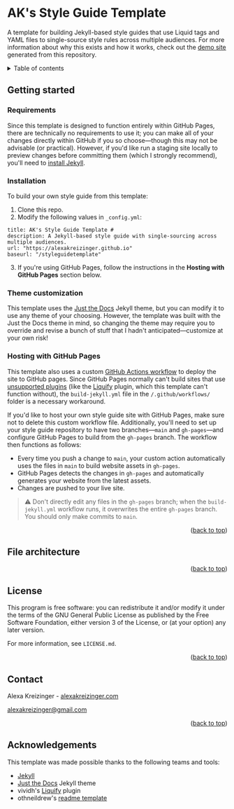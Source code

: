 <a name="readme-top"></a>
# AK's Style Guide Template

A template for building Jekyll-based style guides that use Liquid tags and YAML files to single-source style rules across multiple audiences. For more information about why this exists and how it works, check out the [demo site](https://alexakreizinger.github.io/styleguidetemplate/) generated from this repository. 

<details>
  <summary>Table of contents</summary>
  <ol>
    <li>
      <a href="#about-the-project">About The Project</a>
      <ul>
        <li><a href="#built-with">Built With</a></li>
      </ul>
    </li>
    <li>
      <a href="#getting-started">Getting Started</a>
      <ul>
        <li><a href="#prerequisites">Prerequisites</a></li>
        <li><a href="#installation">Installation</a></li>
      </ul>
    </li>
    <li><a href="#usage">Usage</a></li>
    <li><a href="#roadmap">Roadmap</a></li>
    <li><a href="#contributing">Contributing</a></li>
    <li><a href="#license">License</a></li>
    <li><a href="#contact">Contact</a></li>
    <li><a href="#acknowledgments">Acknowledgments</a></li>
  </ol>
</details>

## Getting started

### Requirements
Since this template is designed to function entirely within GitHub Pages, there are technically no requirements to use it; you can make all of your changes directly within GitHub if you so choose—though this may not be advisable (or practical). However, if you'd like run a staging site locally to preview changes before committing them (which I strongly recommend), you'll need to [install Jekyll](https://jekyllrb.com/docs/installation/).

### Installation 

To build your own style guide from this template:

1. Clone this repo. 
2. Modify the following values in `_config.yml`:
  ```
  title: AK's Style Guide Template # 
  description: A Jekyll-based style guide with single-sourcing across multiple audiences.
  url: "https://alexakreizinger.github.io" 
  baseurl: "/styleguidetemplate"
  ```
3. If you're using GitHub Pages, follow the instructions in the **Hosting with GitHub Pages** section below.


### Theme customization
This template uses the [Just the Docs](https://github.com/just-the-docs/just-the-docs) Jekyll theme, but you can modify it to use any theme of your choosing. However, the template was built with the Just the Docs theme in mind, so changing the theme may require you to override and revise a bunch of stuff that I hadn't anticipated—customize at your own risk!

### Hosting with GitHub Pages
This template also uses a custom [GitHub Actions workflow](https://docs.github.com/en/actions/learn-github-actions/understanding-github-actions) to deploy the site to GitHub pages. Since GitHub Pages normally can't build sites that use [unsupported plugins](https://docs.github.com/en/pages/setting-up-a-github-pages-site-with-jekyll/about-github-pages-and-jekyll#plugins) (like the [Liquify](https://github.com/vividh/liquify) plugin, which this template can't function without), the `build-jekyll.yml` file in the `/.github/workflows/` folder is a necessary workaround. 

If you'd like to host your own style guide site with GitHub Pages, make sure not to delete this custom workflow file. Additionally, you'll need to set up your style guide repository to have two branches—`main` and `gh-pages`—and configure GitHub Pages to build from the `gh-pages` branch. The workflow then functions as follows:

* Every time you push a change to `main`, your custom action automatically uses the files in `main` to build website assets in `gh-pages`.
* GitHub Pages detects the changes in `gh-pages` and automatically generates your website from the latest assets.
* Changes are pushed to your live site.

> :warning: Don't directly edit any files in the `gh-pages` branch; when the `build-jekyll.yml` workflow runs, it overwrites the entire `gh-pages` branch. You should only make commits to `main`.

<p align="right">(<a href="#readme-top">back to top</a>)</p>

## File architecture

<p align="right">(<a href="#readme-top">back to top</a>)</p>

## License

This program is free software: you can redistribute it and/or modify it under the terms of the GNU General Public License as published by the Free Software Foundation, either version 3 of the License, or (at your option) any later version. 

For more information, see `LICENSE.md`.

<p align="right">(<a href="#readme-top">back to top</a>)</p>

## Contact

Alexa Kreizinger - [alexakreizinger.com](https://alexakreizinger.com/)

alexakreizinger@gmail.com

<p align="right">(<a href="#readme-top">back to top</a>)</p>

## Acknowledgements 

This template was made possible thanks to the following teams and tools:

* [Jekyll](https://jekyllrb.com/)
* [Just the Docs](https://github.com/just-the-docs/just-the-docs) Jekyll theme
* vividh's [Liquify](https://github.com/vividh/liquify) plugin
* othneildrew's [readme template](https://github.com/othneildrew/Best-README-Template) 